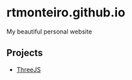 # rtmonteiro.github.io
My beautiful personal website

## Projects 
- [ThreeJS](https://rtmonteiro.github.io/threejs)
